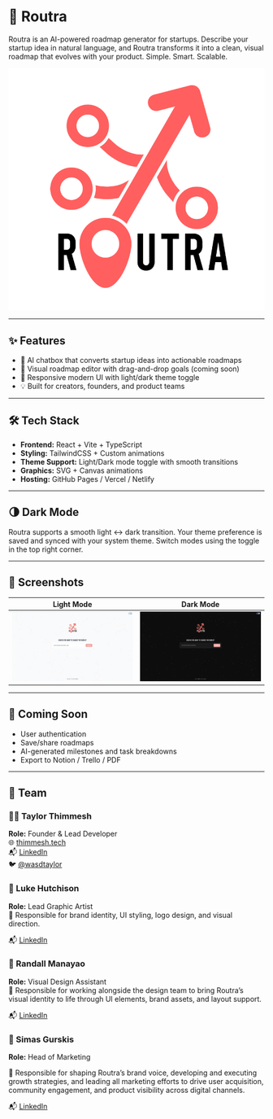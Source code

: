 # 🚀 Routra

Routra is an AI-powered roadmap generator for startups. Describe your startup idea in natural language, and Routra transforms it into a clean, visual roadmap that evolves with your product. Simple. Smart. Scalable.

![Routra Logo](public/routra_cropped.png)

---

## ✨ Features

- 🧠 AI chatbox that converts startup ideas into actionable roadmaps
- 📌 Visual roadmap editor with drag-and-drop goals (coming soon)
- 🎨 Responsive modern UI with light/dark theme toggle
- 💡 Built for creators, founders, and product teams

---

## 🛠 Tech Stack

- **Frontend:** React + Vite + TypeScript
- **Styling:** TailwindCSS + Custom animations
- **Theme Support:** Light/Dark mode toggle with smooth transitions
- **Graphics:** SVG + Canvas animations
- **Hosting:** GitHub Pages / Vercel / Netlify

---

## 🌗 Dark Mode

Routra supports a smooth light ↔ dark transition. Your theme preference is saved and synced with your system theme. Switch modes using the toggle in the top right corner.

---

## 📸 Screenshots

| Light Mode | Dark Mode |
|------------|-----------|
| ![Light](screenshots/light.png) | ![Dark](screenshots/dark.png) |

---

## 🧪 Coming Soon

- User authentication
- Save/share roadmaps
- AI-generated milestones and task breakdowns
- Export to Notion / Trello / PDF

---

## 👥 Team

### 🧑‍💻 Taylor Thimmesh  
**Role:** Founder & Lead Developer  
🌐 [thimmesh.tech](https://thimmesh.tech)  
📬 [LinkedIn](https://www.linkedin.com/in/taylorthimmesh/)  
🐦 [@wasdtaylor](https://twitter.com/wasdtaylor)

### 🎨 Luke Hutchison  
**Role:** Lead Graphic Artist  
🎨 Responsible for brand identity, UI styling, logo design, and visual direction.

📬 [LinkedIn](https://www.linkedin.com/in/luke-hutchison-737237310/)

### 🎨 Randall Manayao 
**Role:** Visual Design Assistant  
🎨 Responsible for working alongside the design team to bring Routra’s visual identity to life through UI elements, brand assets, and layout support.

📬 [LinkedIn](https://www.linkedin.com/in/randall-manayao-b80648311/)

### 🎨 Simas Gurskis
**Role:** Head of Marketing
 
🎨 Responsible for shaping Routra’s brand voice, developing and executing growth strategies, and leading all marketing efforts to drive user acquisition, community engagement, and product visibility across digital channels.

📬 [LinkedIn](https://www.linkedin.com/in/simas-gurskis-b025b1362/)
